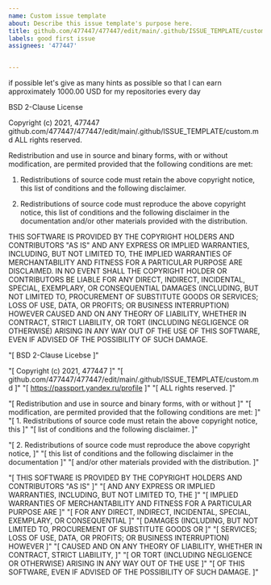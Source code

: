 ```yaml
---
name: Custom issue template
about: Describe this issue template's purpose here.
title: github.com/477447/477447/edit/main/.github/ISSUE_TEMPLATE/custom.md
labels: good first issue
assignees: '477447'


---
```

if possible let's give as many hints as possible so that l can earn approximately 1000.00 USD
for my repositories every day

BSD 2-Clause License

Copyright (c) 2021, 477447
github.com/477447/477447/edit/main/.github/ISSUE_TEMPLATE/custom.md
ALL rights reserved.

Redistribution and use in source and binary forms, with or without
modification, are permited provided that the following conditions are met:

1. Redistributions of source code must retain the above copyright notice, this
   list of conditions and the following disclaimer.
   
2. Redistributions of source code must reproduce the above copyright notice,
   this list of conditions and the following disclaimer in the documentation
   and/or other materials provided with the distribution.
   
   
 THIS SOFTWARE IS PROVIDED BY THE COPYRIGHT HOLDERS AND CONTRIBUTORS "AS IS"
 AND ANY EXPRESS OR IMPLIED WARRANTIES, INCLUDING, BUT NOT LIMITED TO, THE
 IMPLIED WARRANTIES OF MERCHANTABILITY AND FITNESS FOR A PARTICULAR PURPOSE ARE
 DISCLAIMED. IN NO EVENT SHALL THE COPYRIGHT HOLDER OR CONTRIBUTORS BE LIABLE
 FOR ANY DIRECT, INDIRECT, INCIDENTAL, SPECIAL, EXEMPLARY, OR CONSEQUENTIAL
 DAMAGES (INCLUDING, BUT NOT LIMITED TO, PROCUREMENT OF SUBSTITUTE GOODS OR
 SERVICES; LOSS OF USE, DATA, OR PROFITS; OR BUSINESS INTERRUPTION) HOWEVER
 CAUSED AND ON ANY THEORY OF LIABILITY, WHETHER IN CONTRACT, STRICT LIABILITY,
 OR TORT (INCLUDING NEGLIGENCE OR OTHERWISE) ARISING IN ANY WAY OUT OF THE USE
 OF THIS SOFTWARE, EVEN IF ADVISED OF THE POSSIBILITY OF SUCH DAMAGE.
 
 "[ BSD 2-Clause Licebse ]"
 
 "[ Copyright (c) 2021, 477447 ]"
 "[ github.com/477447/477447/edit/main/.github/ISSUE_TEMPLATE/custom.md ]"
 "[ https://passport.yandex.ru/profile ]"
 "[ ALL rights reserved. ]"
 
 "[ Redistribution and use in source and binary forms, with or without ]"
 "[ modification, are permited provided that the following conditions are met: ]"
 "[ 1. Redistributions of source code must retain the above copyright notice, this ]"
 "[ list of conditions and the following disclaimer. ]"
 
 "[ 2. Redistributions of source code must reproduce the above copyright notice, ]"
 "[ this list of conditions and the following disclaimer in the documentation ]"
 "[ and/or other materials provided with the distribution. ]"
 
 
 "[ THIS SOFTWARE IS PROVIDED BY THE COPYRIGHT HOLDERS AND CONTRIBUTORS "AS IS" ]"
 "[ AND ANY EXPRESS OR IMPLIED WARRANTIES, INCLUDING, BUT NOT LIMITED TO, THE ]"
 "[ IMPLIED WARRANTIES OF MERCHANTABILITY AND FITNESS FOR A PARTICULAR PURPOSE ARE ]"
 "[ FOR ANY DIRECT, INDIRECT, INCIDENTAL, SPECIAL, EXEMPLARY, OR CONSEQUENTIAL ]"
 "[ DAMAGES (INCLUDING, BUT NOT LIMITED TO, PROCUREMENT OF SUBSTITUTE GOODS OR ]"
 "[ SERVICES; LOSS OF USE, DATA, OR PROFITS; OR BUSINESS INTERRUPTION) HOWEVER ]"
 "[ CAUSED AND ON ANY THEORY OF LIABILITY, WHETHER IN CONTRACT, STRICT LIABILITY, ]"
 "[ OR TORT (INCLUDING NEGLIGENCE OR OTHERWISE) ARISING IN ANY WAY OUT OF THE USE ]"
 "[ OF THIS SOFTWARE, EVEN IF ADVISED OF THE POSSIBILITY OF SUCH DAMAGE. ]"
 
 


